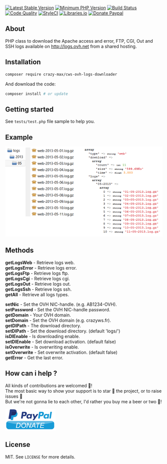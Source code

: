 [![Latest Stable Version](https://img.shields.io/packagist/v/crazy-max/cws-ovh-logs-downloader.svg?style=flat-square)](https://packagist.org/packages/crazy-max/cws-ovh-logs-downloader)
[![Minimum PHP Version](https://img.shields.io/badge/php-%3E%3D%205.3.0-8892BF.svg?style=flat-square)](https://php.net/)
[![Build Status](https://img.shields.io/travis/crazy-max/CwsOvhLogsDownloader/master.svg?style=flat-square)](https://travis-ci.org/crazy-max/CwsOvhLogsDownloader)
[![Code Quality](https://img.shields.io/codacy/grade/6ca828770e69476fa3d7773f831eec36.svg?style=flat-square)](https://www.codacy.com/app/crazy-max/CwsOvhLogsDownloader)
[![StyleCI](https://styleci.io/repos/9979083/shield?style=flat-square)](https://styleci.io/repos/9979083)
[![Libraries.io](https://img.shields.io/librariesio/github/crazy-max/CwsOvhLogsDownloader.svg?style=flat-square)](https://libraries.io/github/crazy-max/CwsOvhLogsDownloader)
[![Donate Paypal](https://img.shields.io/badge/donate-paypal-7057ff.svg?style=flat-square)](https://www.paypal.com/cgi-bin/webscr?cmd=_s-xclick&hosted_button_id=U2NGLLF484NX4)

## About

PHP class to download the Apache access and error, FTP, CGI, Out and SSH logs available on http://logs.ovh.net from a shared hosting.

## Installation

```bash
composer require crazy-max/cws-ovh-logs-downloader
```

And download the code:

```bash
composer install # or update
```

## Getting started

See `tests/test.php` file sample to help you.

## Example

![](.res/example.png)

## Methods

**getLogsWeb** - Retrieve logs web.<br />
**getLogsError** - Retrieve logs error.<br />
**getLogsFtp** - Retrieve logs ftp.<br />
**getLogsCgi** - Retrieve logs cgi.<br />
**getLogsOut** - Retrieve logs out.<br />
**getLogsSsh** - Retrieve logs ssh.<br />
**getAll** - Retrieve all logs types.<br />

**setNic** - Set the OVH NIC-handle. (e.g. AB1234-OVH).<br />
**setPassword** - Set the OVH NIC-handle password.<br />
**getDomain** - Your OVH domain.<br />
**setDomain** - Set the OVH domain (e.g. crazyws.fr).<br />
**getDlPath** - The download directory.<br />
**setDlPath** - Set the download directory. (default 'logs/')<br />
**isDlEnable** - Is downloading enable.<br />
**setDlEnable** - Set download activation. (default false)<br />
**isOverwrite** - Is overwriting enable.<br />
**setOverwrite** - Set overwrite activation. (default false)<br />
**getError** - Get the last error.

## How can i help ?

All kinds of contributions are welcomed :raised_hands:!<br />
The most basic way to show your support is to star :star2: the project, or to raise issues :speech_balloon:<br />
But we're not gonna lie to each other, I'd rather you buy me a beer or two :beers:!

[![Paypal](.res/paypal.png)](https://www.paypal.com/cgi-bin/webscr?cmd=_s-xclick&hosted_button_id=U2NGLLF484NX4)

## License

MIT. See `LICENSE` for more details.
